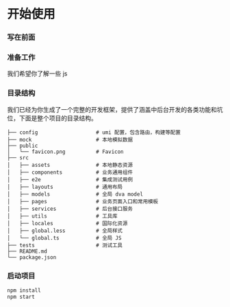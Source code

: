 ---
---

# 开始使用

### 写在前面

### 准备工作
我们希望你了解一些 js

### 目录结构

我们已经为你生成了一个完整的开发框架，提供了涵盖中后台开发的各类功能和坑位，下面是整个项目的目录结构。
```
├── config                   # umi 配置，包含路由，构建等配置
├── mock                     # 本地模拟数据
├── public
│   └── favicon.png          # Favicon
├── src
│   ├── assets               # 本地静态资源
│   ├── components           # 业务通用组件
│   ├── e2e                  # 集成测试用例
│   ├── layouts              # 通用布局
│   ├── models               # 全局 dva model
│   ├── pages                # 业务页面入口和常用模板
│   ├── services             # 后台接口服务
│   ├── utils                # 工具库
│   ├── locales              # 国际化资源
│   ├── global.less          # 全局样式
│   └── global.ts            # 全局 JS
├── tests                    # 测试工具
├── README.md
└── package.json
```

### 启动项目
```sh
npm install
npm start
```
